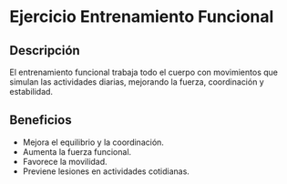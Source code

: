 # Ejercicio Entrenamiento Funcional

## Descripción
El entrenamiento funcional trabaja todo el cuerpo con movimientos que simulan las actividades diarias, mejorando la fuerza, coordinación y estabilidad.

## Beneficios
- Mejora el equilibrio y la coordinación.
- Aumenta la fuerza funcional.
- Favorece la movilidad.
- Previene lesiones en actividades cotidianas.
